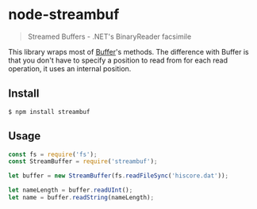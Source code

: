 # node-streambuf
> Streamed Buffers - .NET's BinaryReader facsimile

This library wraps most of [Buffer](https://nodejs.org/api/buffer.html)'s methods. 
The difference with Buffer is that you don't have to specify a position to read from for each read operation, it uses an internal position.

## Install

```
$ npm install streambuf
```


## Usage

```js
const fs = require('fs');
const StreamBuffer = require('streambuf');

let buffer = new StreamBuffer(fs.readFileSync('hiscore.dat'));

let nameLength = buffer.readUInt();
let name = buffer.readString(nameLength);

```